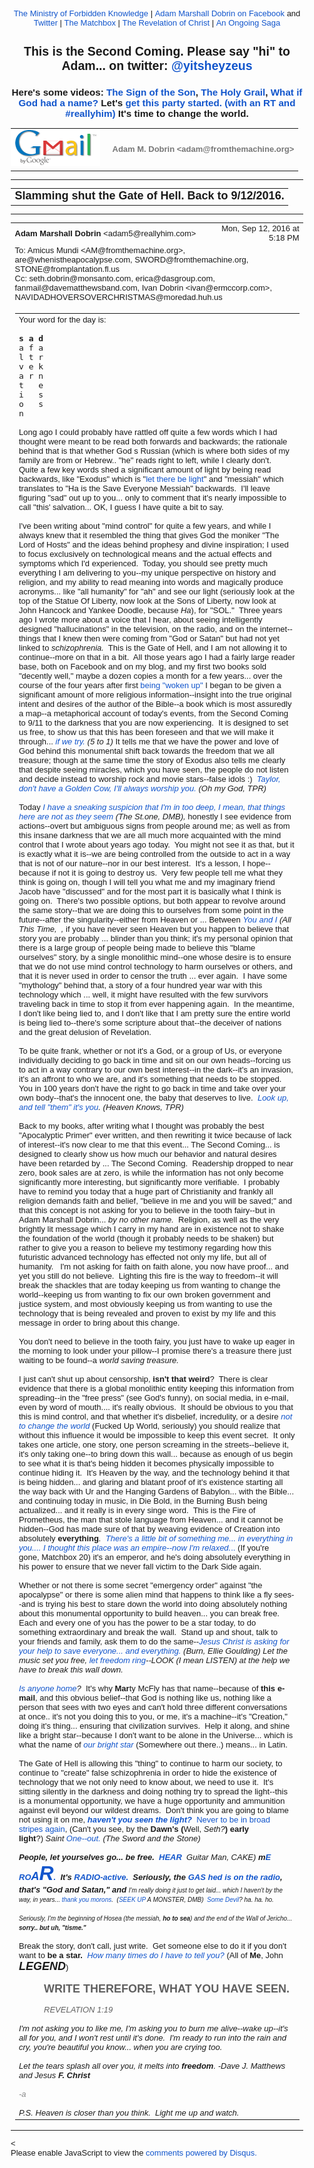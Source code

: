 <!DOCTYPE html PUBLIC "-//W3C//DTD HTML 4.01//EN" "https://www.w3.org/TR/html4/strict.dtd">
<!-- saved from url=(0148)https://mail.google.com/mail/u/1/?ui=2&amp;ik=9767b07e66&amp;view=pt&amp;q=emergency%20broadcast&amp;qs=true&amp;search=query&amp;msg=1572043def28ea7d&amp;siml=1572043def28ea7d -->
<html lang="en" data-inboxsdk-session-id="1482600201005-0.12663803938252127" data-inboxsdk-master-claimed="true" data-inboxsdk-active-app-ids='[{"appId":"sdk_wordzen_7bc143d54d"}]' data-inboxsdk-app-logger-master-chosen="true" data-map-id="56faa42302c7223a" data-inboxsdk-last-event="1482600203430"><head data-inboxsdk-script-injected="true"><meta http-equiv="Content-Type" content="text/html; charset=utf-8" /><style type="text/css">
body,td,div,p,a,input {font-family: arial, sans-serif;}
</style><meta http-equiv="X-UA-Compatible" content="IE=edge" /><title>Ministry of Forbidden Knowledge Mail - Slamming shut the Gate of Hell. Back to 9/12/2016.</title><style type="text/css">
body, td {font-size:13px} a:link, a:active {color:#1155CC; text-decoration:none} a:hover {text-decoration:underline; cursor: pointer} a:visited{color:##6611CC} img{border:0px} pre { white-space: pre; white-space: -moz-pre-wrap; white-space: -o-pre-wrap; white-space: pre-wrap; word-wrap: break-word; max-width: 800px; overflow: auto;} .logo { left: -7px; position: relative; }
</style><style id="inboxsdk__shared_style">.inboxsdk__notransition {
  -webkit-transition: none !important;
  -moz-transition: none !important;
  -o-transition: none !important;
  -ms-transition: none !important;
  transition: none !important;
}

.inboxsdk__close_button {
  height: 24px;
  width: 24px;
  opacity: .7;
  position: relative;
  background: none;
  border: none;
  padding: 0;
  box-sizing: content-box;
  outline: none;
  cursor: pointer;
}
.inboxsdk__close_button:focus, .inboxsdk__close_button:hover {
  opacity: 1;
}
.inboxsdk__close_button:focus::before {
  background-color: rgba(0,0,0,.12);
}
.inboxsdk__close_button::before {
  border-radius: 50%;
  position: absolute;
  top: -4px;
  bottom: -4px;
  left: -4px;
  right: -4px;
  padding: 4px;
  content: ' ';
}
.inboxsdk__close_button::after {
  content: ' ';
  background: url(https://www.gstatic.com/images/icons/material/system/1x/close_black_24dp.png);
  position: absolute;
  height: 24px;
  width: 24px;
  top: 0;
  left: 0;
}

.FDbGfHAFeHabEHJE {
  display: none;
}

/* drawer */

.inboxsdk__drawer_view_container {
  visibility: visible;
  direction: initial;
  position: fixed;
  height: 100vh;
  width: 100vw;
  bottom: 0;
  left: 0;
  z-index: 51;
  pointer-events: none;
}
.inboxsdk__drawer_view {
  position: absolute;
  pointer-events: auto;
  top: 0;
  bottom: 0;
  right: 0;
  width: 452px;
  font: normal normal normal normal 13px / normal "Helvetica Neue", Helvetica, Arial, sans-serif;
  display: -webkit-flex;
  display: flex;
  -webkit-flex-direction: column;
  flex-direction: column;
  background-color: #fff;
  outline: none;
  box-shadow: 0 0 8px rgba(0,0,0,.18), 0 8px 16px rgba(0,0,0,.36);
  -webkit-transform: translateX(100%);
  transform: translateX(100%);
  transition: transform 150ms cubic-bezier(.4,0,.2,1);
}

.inboxsdk__drawer_view.inboxsdk__active {
  -webkit-transform: none;
  transform: none;
}
.inboxsdk__drawer_title_bar {
  background-color: #f5f5f5;
  border-bottom: 1px solid #e0e0e0;
  padding: 16px 20px;
  white-space: nowrap;
  display: -webkit-flex;
  display: flex;
  flex: 0 0 auto;
  -webkit-flex: 0 0 auto;
}
.inboxsdk__drawer_title_bar .inboxsdk__close_button {
  margin-right: 20px;
  -webkit-flex-shrink: 0;
  flex-shrink: 0;
}
.inboxsdk__drawer_title {
  overflow: hidden;
  text-overflow: ellipsis;
  white-space: nowrap;
  font: normal normal normal normal 20px / 24px "Helvetica Neue", Helvetica, Arial, sans-serif;
}

/* backdrop */

.inboxsdk__inbox_backdrop {
  visibility: visible;
  position: fixed;
  height: 100vh;
  width: 100vw;
  bottom: 0;
  left: 0;
  z-index: 50;
  background-color: transparent;
  transition: background-color 150ms cubic-bezier(0.4, 0, 1, 1);
}
.inboxsdk__inbox_backdrop.inboxsdk__active {
  background-color: rgba(10,10,10,.6);
  transition: background-color 70ms cubic-bezier(0,0,.2,1);
}

.inboxsdk__inbox_backdrop ~ .inboxsdk__inbox_backdrop {
  opacity: 0.6;
}

/* hidden */

.cBfabCEFAGfaFDIc {
  display: -webkit-flex;
  display: flex;
  -webkit-flex-direction: column;
  flex-direction: column;
}

.dbBDFJdaaGIFeBEF &gt; .inboxsdk__close_button {
  position: absolute;
  bottom: 10px;
  right: 20px;
}

.aGBCaFFdGddaeJJI {
  width: 216px;
}

.CBDFfGfHeFDaaEJG {
  overflow: hidden;
  font: 12px Arial, sans-serif;
  max-height: 100%;
  box-sizing: border-box;
}

.EdeFaJcbGeGCAAeI {
  white-space: nowrap;
  display: -webkit-flex;
  display: flex;
  -moz-user-select: none;
  -webkit-user-select: none;
  user-select: none;
  cursor: default;
}

.CBDFfGfHeFDaaEJG.bdJHCBbbIcfGJebA .EdeFaJcbGeGCAAeI:hover,
.CBDFfGfHeFDaaEJG.HfbdbGIFeaAfJHAJ .EdeFaJcbGeGCAAeI {
  background: rgba(0,0,0,.03);
}

.CEcGcHaDBbDEJDdJ {
  min-width: 0;
  overflow: hidden;
  text-overflow: ellipsis;
}

.CBDFfGfHeFDaaEJG.bdJHCBbbIcfGJebA .CEcGcHaDBbDEJDdJ {
  cursor: move;
}

.HJFIHJbABFHEBFaG {
  padding-left: 20px;
  vertical-align: middle;
  font: 13px / 40px "Helvetica Neue", Helvetica, Arial, sans-serif;
  color: #303030;
}

.dbBDFJdaaGIFeBEF.GIdGDGFDBIBGFfGF .EdeFaJcbGeGCAAeI {
  display: none;
}

.HDaFbBabdIecccDa {
  display: inline-block;
  vertical-align: middle;
  margin-left: 10px;
  box-sizing: border-box;
  background-size: contain;
}

.HDaFbBabdIecccDa,
.HDaFbBabdIecccDa &gt; img {
  width: 20px;
  height: 20px;
}

.JFCaJdfbcccEeCCG {
  -webkit-flex: 1;
  flex: 1;
  text-align: right;
  visibility: hidden;
}

.CBDFfGfHeFDaaEJG.bdJHCBbbIcfGJebA .JFCaJdfbcccEeCCG {
  visibility: visible;
  cursor: pointer;
}

.dbeFICHICGBBDHCA {
  margin-top: 12px;
  margin-right: 4px;
  background: url(https://www.streak.com/build/images/arrowDown.png) center / 20px no-repeat;
  border: none;
  width: 14px;
  height: 14px;
  -webkit-transform: rotate(-90deg);
  transform: rotate(-90deg);
  transition: -webkit-transform .15s, transform .15s;
  outline: none;
  opacity: .6;
  cursor: pointer;
}

.EdeFaJcbGeGCAAeI:hover .dbeFICHICGBBDHCA,
.CBDFfGfHeFDaaEJG.HfbdbGIFeaAfJHAJ .EdeFaJcbGeGCAAeI .dbeFICHICGBBDHCA {
  opacity: .9;
}

.CBDFfGfHeFDaaEJG.EcbeJCbCdeaCcaJc .dbeFICHICGBBDHCA {
  -webkit-transform: rotate(0);
  transform: rotate(0);
}

.fGfCaBbIbHafaEII {
  border-bottom: 1px solid #ddd;
  margin-bottom: 15px;
}

/* end hidden */
</style><style id="inboxsdk__style">/* suggestions */

.inboxsdk__suggestions_separator_before {
  padding-bottom: 2px !important;
}

.inboxsdk__suggestions_separator_after {
  border-top: 1px solid #e5e5e5;
  padding-top: 2px !important;
}

/* buttons */

div.T-I.inboxsdk__button {
  -webkit-user-select: none;
  min-width: 27px;
}

.inboxsdk__no_bg {
  background: none;
}

.inboxsdk__button.inboxsdk__button_disabled {
  opacity: 0.55;
}

  .inboxsdk__button_icon + .inboxsdk__button_text {
    margin-left: 5px;
  }

.inboxsdk__button_icon {
  display: inline-block;
}

.inboxsdk__button_iconImg {
  height: 16px;
  width: 16px;
  vertical-align: middle;
  margin-top: -2px;
  user-drag: none;
  -moz-user-select: none;
  -webkit-user-drag: none;
}

.inboxsdk__button_green_inactive {
  -webkit-box-shadow: 0 1px 0 rgba(0,0,0,.05);
  box-shadow: 0 1px 0 rgba(0,0,0,.05);
  background-color: #53a93f;
  background-image: -webkit-linear-gradient(top,transparent,transparent);
  background-image: linear-gradient(top,transparent,transparent);
  border: 1px solid transparent;
  color: #fff;
  text-shadow: none;
}

.inboxsdk__button_green_hover {
  -webkit-box-shadow: inset 0 -1px 0 #4c8534;
  box-shadow: inset 0 -1px 0 #4c8534;
  background-color: #65b045;
  background-image: -webkit-linear-gradient(top,transparent,transparent);
  background-image: linear-gradient(top,transparent,transparent);
  border: 1px solid transparent;
  border-bottom: 1px solid #4c8534;
  text-shadow: none;
}

.inboxsdk__button_green_active {
  -webkit-box-shadow: inset 0 1px 0 #2f6124;
  box-shadow: inset 0 1px 0 #2f6124;
  background: #3e802f;
  border: 1px solid transparent;
  border-top: 1px solid #2f6124;
  color: #fff;
  text-shadow: none;
}

.J-M.inboxsdk__menu {
  min-width: 1em;
  min-height: 1em;
  padding: 0px;
  overflow: visible;
  max-height: none;
}

.f4.J-N-JX.inboxsdk__message_more_icon {
  margin-top: -1px;
  width: 16px;
  height: 16px;
}

/* end */

/* compose buttons */

.T-I.inboxsdk__button.inboxsdk__compose_sendButton {
  min-width: 0px;
  margin-right: 0px;
  margin-left: 0px;
  padding:0px;
}

.inboxsdk__compose_actionToolbar {
  padding: 0px 0px 0px 5px;
  white-space: nowrap;
}

.inboxsdk__compose_actionToolbar div.inboxsdk__button {
  min-width: 27px;
  height: 27px;
}

.inboxsdk__compose_actionToolbar .inboxsdk__button_icon {
  height: 17px;
  width: 17px;
  display: inline-block;
  vertical-align: middle;
  position: relative;
  margin-top: 2px;
}

.inboxsdk__compose_actionToolbar .inboxsdk__button_iconImg {
  vertical-align: top;
  height: 17px;
  width: 17px;
  display: inline-block;
  margin-top: -1px;
}

.inboxsdk__compose_actionToolbar .inboxsdk__button &gt; div {
    opacity: 0.55;
}

.inboxsdk__compose_actionToolbar .inboxsdk__button:focus {
  border: 1px solid #4d90fe;
  outline: none;
}


  .inboxsdk__compose_actionToolbar .inboxsdk__button.inboxsdk__button_hover &gt; div, .inboxsdk__compose_actionToolbar .inboxsdk__button:focus &gt; div {
    opacity: 1
  }


.inboxsdk__compose_groupedActionToolbar {
  position: absolute;
  bottom: 44px;
  background: #f5f5f5;
  margin: 3px;
  box-shadow: 0 2px 2px -1px rgba(0,0,0,0.1);
  border: 1px solid #cfcfcf;
  padding: 1px !important;
  z-index: 10;
  left: 0px;
}

.inboxsdk__compose_groupedActionToolbar div.inboxsdk__button {
  z-index: 1;
}

.inboxsdk__compose_groupedActionToolbar_arrow {
  position: absolute;
  background: url('https://ssl.gstatic.com/ui/v1/icons/mail/down_pointer.png') no-repeat;
  width: 17px;
  height: 18px;
  bottom: -16px;
  margin-left: 4px;
}

/* end */

/* appid warning */

.inboxsdk__appid_warning {
  margin: 0;
  padding: 9px;
  color: #4b4b4b;
  height: 32px;
  background: #ff6c6c;
  font-size: 10pt;
}

.inboxsdk__appid_warning_main {
  display: inline-block;
  vertical-align: middle;
}

.inboxsdk__appid_warning .topline {
  font-weight: bold;
  font-size: 11pt;
}

a.inboxsdk__appid_register {
  color: white;
  display: inline-block;
  background: #1989ff;
  border-radius: 3px;
  text-decoration: none;
  box-shadow: 0 0 5px rgba(0,0,0,0.3);
  padding: 7px;
  font-size: 10pt;
  vertical-align: middle;
  margin-left: 1em;
}

input.inboxsdk__x_close_button {
  background-color: transparent;
  background-image: url(https://www.streak.com/build/images/circle_border_x.png);
  background-size: cover;
  background-repeat: no-repeat;
  background-position: center center;
  height: 20px;
  width: 20px;
  border: none;
  display: inline-block;
  vertical-align: middle;
  cursor: pointer;

  float: right;
  margin: 5px;
}

/* thread rows */

.inboxsdk__gmail_label.inboxsdk__label_has_icon .au {
  display: inline-block;
  margin-left: 14px;
}

.inboxsdk__thread_row_label .inboxsdk__button_icon,
.inboxsdk__thread_row_label .inboxsdk__button_iconImg {
  height: 11px;
  width: 11px;
}

.inboxsdk__thread_row_label .inboxsdk__button_icon {
  display: inline-block;
  margin-top: 2px;
  margin-left: 4px;
  position: absolute;
}

.inboxsdk__thread_row_button {
  outline: 0;
  padding: 0 5px;
  position: relative;
  height: 15px;
  width: 15px;
  top: -2px;
}

.inboxsdk__gmail_action {
  float: right;
  position: relative;
  background-color: grey;
  border: 1px solid black;
  margin-left: 1em;
  cursor: default;
  padding: 0 6px;
  background-image: -webkit-linear-gradient(top,#e9e9e9,#e6e6e6);
  background-image: linear-gradient(top,#e9e9e9,#e6e6e6);
  border: 1px solid rgba(0,0,0,0.1);
  border-color: #ccc;
  color: #444;
  height: 17px;
  line-height: 17px;
  min-width: 56px;
  border-radius: 2px;
  font-size: 11px;
  font-weight: bold;
  text-align: center;
  white-space: nowrap;
  padding-right: 18px;
}

.inboxsdk__gmail_action:focus {
  border: 1px solid #4d90fe;
  outline: none;
}

.inboxsdk__gmail_action:active {
  box-shadow: inset 0 1px 2px rgba(0,0,0,.1);
}

.inboxsdk__gmail_action:hover {
  box-shadow: 0 1px 1px rgba(0,0,0,.05);
  background-color: #ededed;
  background-image: -webkit-linear-gradient(top,#ededed,#eaeaea);
  background-image: linear-gradient(top,#ededed,#eaeaea);
  border-color: #b8b8b8;
}

.inboxsdk__gmail_action::after {
  content: '';
  position: absolute;
  right: 5px;
  top: 5px;
  margin-left: 5px;
  background: no-repeat url(https://ssl.gstatic.com/mail/sprites/smartmail-561acb673be75c1d374881a95997fce4.png) -67px -100px;
  width: 7px;
  height: 7px;
  opacity: .55;
}

.inboxsdk__thread_row_custom_date {
  margin-left: 2px;
}

span.inboxsdk__thread_row_custom_date + span:not(.inboxsdk__thread_row_custom_date) {
  display: none;
}

span.inboxsdk__thread_row_custom_draft_label + div.yW {
  display: none;
}

.inboxsdk__thread_row_attachment_icon {
  margin-left: 3px;
  width: 16px;
  height: 16px;
}

.inboxsdk__thread_row_icon_wrapper {
  display: inline-block;
  width: 25px;
  margin-right: 3px;
}

.inboxsdk__thread_row_image_added .y6 .inboxsdk__thread_row_icon_wrapper ~ span[id] {
  margin-left: 3px;
}

  .inboxsdk__thread_row_icon_wrapper .inboxsdk__button_icon {
    position: absolute;
    top: 50%;
    height: 24px;
    overflow: hidden;
    width: 24px;
    margin-top: -12px;
  }

    .inboxsdk__thread_row_icon_wrapper .inboxsdk__button_iconImg {
      height: 24px;
      width: 24px;
      margin-top: 0px;
    }

  .inboxsdk__thread_row_image_added .a4W, .inboxsdk__thread_row_image_added .apA, .inboxsdk__thread_row_image_added .apx {
    position: relative;
  }


/* end thread rows */

td.gH div.gK span:first-child &gt; img {
  margin-right: 3px;
}

td.gH div.gK span:first-child &gt; img:last-child {
  margin-right: 6px;
}

.inboxsdk__message_attachment_icon {
  width: 21px;
  height: 21px;
  margin-top: -3px;
}

/* Work around issue where clicking "Remove formatting" in Compose causes this
 * element to become taller and shift the toolbar down. */
.gU .aWQ {
  max-height: 3px;
}

.aQw .inboxsdk__button_iconImg {
  margin-top: 2px;
}

.aZi .asa .inboxsdk__button_iconImg {
  display: inline-block;
  vertical-align: middle;
  margin-top: -3px;
}

/* Message view attachments toolbar */
.aZi .aZj .asa .inboxsdk__button_iconImg {
  margin: 0;
}

body .dw {
  /* Fixes issue where a tall compose window opened over a custom view could be
   * overlapped by Gmail's top bar. Also fixes issue where mole widgets are
   * only visible while a compose window is open.
   */
  z-index: 6 !important;
}

.inboxsdk__compose_outerSidebar_wrapper {
  position: absolute;
  left: -401px;
  top: 0px;
  background: white;
  width: 400px;
  bottom: 0px;
  border-left: 1px solid silver;
  box-shadow: -2px 0px 1px #E6E6E6;
  display: block;
}

.inboxsdk__outerSidebarActive .aSt .inboxsdk__compose_outerSidebar_wrapper {
  border-left: 0;
  box-shadow: none;
  left: -400px;
}

.inboxsdk__outerSidebarActive .aSs &gt; div { width: 50% !important; margin-left: 30%; }

.inboxsdk__compose_outerSidebar_header {
  background: #404040;
  font-size: 80%;
  padding: 10px 10px 11px 10px;
  color: white;
  border-bottom: 1px solid #C4C4C4;
}

.inboxsdk__compose_outerSidebar_body {
  position: absolute;
  width: 100%;
  bottom: 43px;
  top: 36px;
  left: -1px;
  overflow: auto;
}

.inboxsdk__compose_outerSidebar_footer {
  position: absolute;
  bottom: 0px;
  width: 100%;
  border-top: 1px solid rgb(206, 206, 206);
  display: block;
}

.inboxsdk__compose_innerSidebarActive form, .inboxsdk__compose_innerSidebarActive .GQ {
  padding-right: 200px;
}

div.inboxsdk__compose_statusbar {
  margin: 0;
  border: 0;
  height: 40px;
}

.inboxsdk__compose_statusbarActive .aoI {
  height: auto !important;
}

/* compose size fixing */
.inboxsdk__compose .qz {
  max-height: inherit !important;
}

/* .dw means not fullscreen */
.dw .inboxsdk__compose_statusbarActive .aDj.aDi {
  position: static !important;
}

.inboxsdk__compose_statusbarActive .aDj &gt; .aDh {
  height: auto;
}

.inboxsdk__recipient_row td.ok {
  height: 23px;
}

.inboxsdk__recipient_row td.az3 {
  padding: 0px 3px 3px 3px;
}

/* toolbar visibility */

[data-thread-toolbar=true] [data-rowlist-toolbar=true] {
  display: none;
}

[data-toolbar-expanded=true] [data-toolbar-expanded=false] {
  display: none;
}

[data-toolbar-expanded=false] [data-toolbar-expanded=true] {
  display: none;
}


[data-toolbar-icononly=true] .inboxsdk__button_text {
  display: none;
}

.inboxsdk__menuItem img, .inboxsdk__menuItem .inboxsdk__icon {
  height: 16px;
  width: 16px;
  margin-left: -20px;
  position: absolute;
  margin-top: -1px;
}

/* end */

/* modal */

.inboxsdk__modal_overlay {
  right: 0px;
  bottom: 0px;
}

.inboxsdk__modal_fullscreen {
  position: fixed;
  top: 0px;
  left: 0px;
  bottom: 0px;
  right: 0px;
  z-index: 501;
  display: flex;
  display: -webkit-flex;
  justify-content: center;
  -webkit-justify-content: center;
  align-items: center;
  -webkit-align-items: center;
  padding: 110px 50px 50px 50px;
}

.inboxsdk__modal_content {
    margin-top: 30px; margin-bottom: 30px;
}

.inboxsdk__modal_fullscreen.inboxsdk__modal_content_no_buttons .inboxsdk__modal_content {
  margin-bottom: 0px;
}

.inboxsdk__modal_close {
  outline: none;
  cursor: pointer;
}


.inboxsdk__modal_fullscreen .inboxsdk__modal_container {
  position: relative;
  margin-top: -60px;
  width: auto;
  overflow: hidden;
}

  .inboxsdk__modal_fullscreen.inboxsdk__modal_hideTop .inboxsdk__modal_close {
    display: none;
  }

  .inboxsdk__modal_fullscreen.inboxsdk__modal_hideTop .inboxsdk__modal_container {
    padding-top: 0px;
  }

  .inboxsdk__modal_fullscreen.inboxsdk__modal_hideTop .inboxsdk__modal_content {
    margin-top: 0px;
  }

  .inboxsdk__modal_fullscreen.inboxsdk__modal_hideTop .Kj-JD-K7 {
    margin: 0px;
  }

  .inboxsdk__modal_fullscreen.inboxsdk__modal_hideSides .inboxsdk__modal_container {
    padding-left: 0px;
    padding-right: 0px
  }

  .inboxsdk__modal_fullscreen.inboxsdk__modal_hideBottom .inboxsdk__modal_content {
    margin-bottom: 0px;
  }

  .inboxsdk__modal_fullscreen.inboxsdk__modal_hideBottom .inboxsdk__modal_container {
    padding-bottom: 0px;
  }

/* end modal */

/* mole */

/* Fix issue where Compose toolbar can become disconnected when moles or
 * drawers are in use */
.inboxsdk__drawers_in_use .aDi,
.inboxsdk__moles_in_use .aDi {
  left: auto !important;
}

/* Make it so the compose/mole layer doesn't wrap, so we don't have to do a lot
 * of fancy logic to hide moles ourselves when things get too crowded. */
.inboxsdk__moles_in_use .nH &gt; .nH &gt; .no {
  white-space: nowrap;
}
.inboxsdk__moles_in_use .nH &gt; .nH &gt; .no &gt; * {
  white-space: initial;
}
.inboxsdk__moles_in_use .nH &gt; .nH &gt; .no &gt; .nn {
  display: inline-block;
  float: none;
}

.inboxsdk__mole_view {
  position: relative;
  max-width: 564px;
  height: 100vh;
  vertical-align: top;
  display: inline-flex;
  display: -webkit-inline-flex;
  align-items: flex-end;
  -webkit-align-items: flex-end;
}

.inboxsdk__mole_view_inner {
  visibility: visible;
  box-sizing: border-box;
  margin-right: 5px;
  box-shadow: rgba(0,0,0,0.2) 0 2px 6px;
  min-width: 260px;
  min-height: 36px;
}

.inboxsdk__mole_view_titlebar {
  position: absolute;
  left: 0;
  right: 5px;
  color: white;
  font-size: 12.8px;
  background: #404040;
  box-sizing: border-box;
  height: 36px;
  padding-top: 7px;
  padding-left: 11px;
  cursor: pointer;
}

.inboxsdk__mole_view_titlebar h2 {
  font-size: inherit;
  font-weight: inherit;
  margin: 4px 0 0 0;
  white-space: nowrap;
  overflow: hidden;
  text-overflow: ellipsis;
}

.inboxsdk__mole_title_buttons {
  white-space: nowrap;
  float: right;
  padding-right: 5px;
  margin-top: -3px;
}

.inboxsdk__mole_title_buttons &gt; img {
  height: 24px;
  width: 24px;
  position: relative;
  top: 2px;
  opacity: 0.6;
}

.inboxsdk__mole_title_buttons &gt; img:hover {
  opacity: 1;
  background-color: #737373;
}

.inboxsdk__mole_view.inboxsdk__minimized .inboxsdk__mole_view_content,
.inboxsdk__mole_view.inboxsdk__minimized.inboxsdk__mole_use_minimize_title h2.inboxsdk__mole_default,
.inboxsdk__mole_view:not(.inboxsdk__minimized) h2.inboxsdk__mole_minimized,
.inboxsdk__mole_view:not(.inboxsdk__mole_use_minimize_title) h2.inboxsdk__mole_minimized,
.inboxsdk__mole_view.inboxsdk__minimized .Hl,
.inboxsdk__mole_view:not(.inboxsdk__minimized) .Hk {
  display: none;
}

.inboxsdk__mole_view_content {
  margin-top: 36px;
  border: 1px solid #cfcfcf;
  background: white;
  min-width: 260px;
  min-height: 20px;
  max-height: 80vh;
}

.inboxsdk__mole_view_chromeless .inboxsdk__mole_view_inner {
  min-width: 0px;
}

.inboxsdk__mole_view_chromeless .inboxsdk__mole_view_content {
  margin-top: 0px;
  min-width: 0px;
}

/* end mole */


/* tabs */

.inboxsdk__tab {
  width: 30px;
}

.inboxsdk__tab.GIdGDGFDBIBGFfGF:first-child:last-child {
  display: none;
}

.inboxsdk__tab.inboxsdk__tab_selected {
  width: auto;
}

table.aKk .inboxsdk__contentTabContainer .inboxsdk__tab .aAy[role=tab] {
  height: 28px;
}

.inboxsdk__tab_icon {
  width: 30px;
  height: 25px;
  background-position-x: 5px;
  background-position-y: 3px;
  background-size: 16px;
  bacgkround-repeat: no-repeat;
}

.inboxsdk__tab_icon img {
  height: 16px;
  width: 16px;
  margin-left: 5px;
  margin-top: 3px;
}

.inboxsdk__tab .aKx {
  top: 4px;
}

.inboxsdk__hidden div[role=complementary] {
  position: static !important;
}

/* Fix issue where hidden causes threadview to be taller than it should */
.inboxsdk__hidden &gt; div.y4,
.aAFBCecGBDaEADBD &gt; div.y4 {
  display: none;
}

table.aKk .inboxsdk__contentTabContainer .inboxsdk__tab:first-child .aAy[role=tab] {
  border-left-width: 1px;
}

/* end tabs */

/* old hidden */

.inboxsdk__hidden .inboxsdk__contentPanelContainer {
  font: 12px Arial, sans-serif;
  max-width: 220px;
}

.inboxsdk__contentPanelContainer_contentContainer {
  overflow: hidden;
  margin-bottom: 10px;
  border-bottom: 1px solid #D8D8D8;
}


/* end old hidden */


/* hidden */

.aAFBCecGBDaEADBD div[role=complementary] {
  position: static !important;
  width: 216px !important;
}

.aAFBCecGBDaEADBD {
  /* Necessary to prevent z-indexes on hidden items from causing them to show
  above stuff outside of the hidden. */
  will-change: position;
}

.dbBDFJdaaGIFeBEF {
  position: relative;
}

.CBDFfGfHeFDaaEJG {
  background: #ffffff;
}

.aGBCaFFdGddaeJJI {
  padding: 4px 0 12px;
}

.dbBDFJdaaGIFeBEF.GIdGDGFDBIBGFfGF .aGBCaFFdGddaeJJI {
  padding-top: 0;
}

/* end hidden */

/* custom content */

.inboxsdk__custom_view_element {
  overflow: auto;
}

/* end custom content */


/* nav menu */


.inboxsdk__hide_native_marker .ain:not(.inboxsdk__navItem) {
  border-left-color: transparent;
}
.inboxsdk__hide_native_marker .ain:not(.inboxsdk__navItem) .nZ .aio * {
  color: inherit !important;
}
.inboxsdk__hide_native_marker .ain:not(.inboxsdk__navItem) .nU:not(.n1) .n0 {
  font-weight: normal;
}

.inboxsdk__navItem_hover .aj0, .inboxsdk__navItem_hover .p8 {
  visibility: visible;
}

.inboxsdk__navItem_link {
  position: absolute;
  top: 0px;
  right: -4px;
}

[dir=rtl] .inboxsdk__navItem_link {
  left: -4px;
  right: initial;
}

.inboxsdk__navItem_container .aio .inboxsdk__button {
  position: absolute;
  top: 0px;
  right: -30px;
}

.inboxsdk__navItem_marker {
  position: absolute;
  left: 0px;
  padding-bottom: 2px;
}

.ain .inboxsdk__navItem_container {
  margin-left: -18px;
}

.inboxsdk__navItem_container {
  margin-left: -14px;
}

.inboxsdk__expando {
  z-index: 1;
}

.aip .CK {
  color: #15c;
}

.aip .CK:hover {
  text-decoration: underline;
}

.inboxsdk__navItem_container .aio.aip {
  white-space: nowrap;
}

/* end nav menu */



/* search results section */

.inboxsdk__custom_sections {
  margin-bottom: 15px;
}

.inboxsdk__custom_sections.Wc {
  padding: 0px;
  margin-bottom: 0px;
}

.inboxsdk__resultsSection {
  padding-top: 20px;
}

  .inboxsdk__custom_sections.Wc .inboxsdk__resultsSection {
    padding-top: 0px;
  }

.inboxsdk__custom_sections .Wg {
  padding-top: 0px;
}

  .inboxsdk__custom_sections.Wc .Wg {
    border-bottom: 0;
    padding: 0px;
  }

.inboxsdk__results_collapsedContainer &gt; div {
  display: inline;
}

.inboxsdk__resultsSection.inboxsdk__resultsSection_collapsed {
  display: inline-block;
  margin-right: 20px;
}

  .Wc .inboxsdk__resultsSection.inboxsdk__resultsSection_collapsed {
    margin-right: 0px;
  }

.inboxsdk__resultsSection_collapsed .Cr {
  display: none;
}

.inboxsdk__resultsSection_title {
  white-space: nowrap;
  cursor: pointer;
  display: inline-block;
}

  .Wc .inboxsdk__resultsSection_title {
    padding: 3px 0 3px 8px;
  }

.inboxsdk__resultsSection_title_subtitle {
  opacity: 0.5;
  margin-left: 5px;
}

  .Wc .inboxsdk__resultsSection_title_subtitle {
    font-size: 80%;
  }

.inboxsdk__resultsSection_title .Wp {
  float: left;
  height: 10px;
  width: 20px;
  margin-top: 3px;
}

.inboxsdk__resultsSection_title h3 {
  margin-bottom: 10px;
  margin-top: 20px;
  display: inline;
  float: none;
}

.inboxsdk__resultsSection_header_summaryText.Wm:last-child .amH {
  padding-right: 0px;
  margin-right: 0px;
}

  .inboxsdk__custom_sections.Wc .inboxsdk__resultsSection_header_summaryText:last-child {
    margin-right: 11px;
  }

.inboxsdk__custom_sections.Wc .J-JN-M-I {
  margin-right: 13px;
}

.inboxsdk__resultsSection_header_summaryText.Wm + .aAE {
  margin-left: 3px;
}

.inboxsdk__resultsSection .TB.TC {
  text-align: center;
}

.inboxsdk__resultsSection .inboxsdk__resultsSection_loading {
  font-style: italic;
}

.inboxsdk__resultsSection .inboxsdk__resultsSection_result_icon {
  height: 15px;
  width: 15px;
  margin-left: 9px;
}

.inboxsdk__resultsSection .xX {
  width: 20ex;
}

.inboxsdk__resultsSection_result_title span {
  text-overflow: ellipsis;
  display: block;
  overflow: hidden;
}

.inboxsdk__resultsSection tr .xW &gt; span {
  overflow: hidden;
  display: block;
  text-overflow: ellipsis;
}

.inboxsdk__resultsSection .V3 {
  overflow: hidden;
  white-space: nowrap;
}

.inboxsdk__resultsSection .at {
  position: relative;
}

.inboxsdk__resultsSection .at &gt; * {
  display: inline-block;
}

.inboxsdk__resultsSection_label_icon {
  height: 11px;
  width: 11px;
  position: absolute;
  margin-left: 4px;
  margin-top: 1px;
}

.inboxsdk__resultsSection .av, .inboxsdk__thread_row_label .av {
  max-width: 90px;
  overflow: hidden;
  text-overflow: ellipsis;
}

.inboxsdk__resultsSection_label_icon + .av, .inboxsdk__thread_row_label .inboxsdk__button_icon + .av {
  margin-left: 16px;
}

.Wc .inboxsdk__resultsSection_footer {
  padding: 3px 3px 3px 8px;
}

/* end search results section */


/* tooltip */

/* gmail styles */

.inboxsdk__tooltip .T-P {
  -webkit-box-shadow: 0 1px 3px rgba(0,0,0,.2);
  box-shadow: 0 1px 3px rgba(0,0,0,.2);
  background-color: #fff;
  border: 1px solid;
  border-color: #bbb #bbb #a8a8a8;
  padding: 16px;
  position: absolute;
  z-index: 1201!important;
}

  .inboxsdk__tooltip.inboxdk__tooltip_content .T-P {
    padding: 0px;
  }

.inboxsdk__tooltip .aRM {
  outline: none;
  padding: 13px 10px 16px;
  text-align: center;
}

  .inboxdk__tooltip_content.inboxsdk__tooltip .aRM {
    padding: 0px;
  }

.inboxsdk__tooltip .aRR {
  color: #333;
  font-size: 18px;
  margin-top: 13px;
}

.inboxsdk__tooltip .aRQ {
  color: #777;
  font-size: 13px;
  margin: 3px 0 14px 0;
}




/* end gmail styles */

.inboxsdk__tooltip {
  position: fixed;
  z-index: 1300;
  transition: left 200ms ease, top 200ms ease;
}

.inboxsdk__tooltip .T-P {
  position: relative;
  width: auto;
  max-width: 500px;
}

.inboxsdk__tooltip .inboxsdk__tooltip_arrow {
  position: fixed;
  z-index: 1400;
  margin-top: -1px;
  transition: left 200ms ease, top 200ms ease;
}

.inboxsdk__tooltip .inboxsdk__tooltip_close {
  -webkit-user-select: none;
}

.inboxsdk__tooltip .inboxsdk__button {
  margin-right: 0px;
}

.inboxsdk__tooltip .inboxsdk__tooltip_image {
  max-height: 300px;
  max-width: 500px;
  overflow: hidden;
  height: auto;
}

.inboxsdk__tooltip .inboxsdk__tooltip_image &gt; img {
  max-height: 300px;
  max-width: 500px;
}

/* end tooltip */


/* attachment card */

.inboxsdk__attachmentCard img.aQG.aYB {
  max-width: 178px;
  min-width: 178px;
  min-height: 118px;
}

.inboxsdk__attachmentCard img.aZG.aYw {
  background: none;
}

/* add some margins between cards so 4+ cards don't hit each other */

.aQw &gt; .T-I.J-J5-Ji.L3 {
  margin-top: 5px;
}

/* end attachment card */


/* keyboard shortcut help */

table.cf.wd.inboxsdk__shortcutHelp_table {
  margin-bottom: 15px;
}

.inboxsdk__shortcutHelp_table td.Dn {
  display: inline-block;
  width: 50%;
}

.inboxsdk__shortcutHelp_table table.cf {
  display: block;
}

.inboxsdk__shortcutHelp_table tbody tbody {
  display: block;
}

.inboxsdk__shortcutHelp_table tbody tbody tr {
  display: block;
  white-space: nowrap;
}

.inboxsdk__shortcutHelp_table td.wg.Dn {
  display: inline-block;
  width: 45%;
}

.inboxsdk__shortcutHelp_table span.wb {
  margin-left: 3px;
}

.inboxsdk__shortcutHelp_table td.we.Dn {
  width: 60%;
  white-space: normal;
}

.inboxsdk__shortcutHelp_title img.inboxsdk__icon {
  height: 21px;
  width: 21px;
  vertical-align: middle;
  margin-right: 10px;
  border-radius: 4px;
}

/* end keyboard shortcut help */


/* search suggestions */

.asor.inboxsdk__custom_suggestion {
  display: flex;
  display: -webkit-flex;
  justify-content: center;
  -webkit-justify-content: center;
  align-items: center;
  -webkit-align-items: center;
}

.inboxsdk__custom_suggestion img {
  max-width: 32px;
  max-height: 32px;
  margin-left: -11px;
}

/* end send suggestions */


/* app toolbar */

.inboxsdk__appButton {
  margin-right: -15px;
}

  .inboxsdk__appButton:first-child {
    margin-left: -45px;
  }

  .inboxsdk__appButton + .inboxsdk__appButton {
    margin-left: 35px;
  }

  .inboxsdk__appButton.inboxsdk__appButton_noGPlus {
    margin-right: 0px;
  }

.inboxsdk__appButton .inboxsdk__button_icon {
  margin-right: 5px;
  position: relative;
}

.inboxsdk__appButton a {
  color: #404040;
  text-decoration: none;
  line-height: 24px;
}

.inboxsdk__appButton.inboxsdk__appButton_noGPlus a {
  line-height: 30px;
}

.inboxsdk__appButton a:hover {
  text-decoration: underline;
  color: #000;
}

.inboxsdk__gmail_dark_theme .inboxsdk__appButton a {
  color: #eee;
}
.inboxsdk__gmail_dark_theme .inboxsdk__appButton a:hover {
  color: #fff;
}

.inboxsdk__appButton_tooltip {
  outline: none;
  transition: none;
  -webkit-animation: gb__a .2s;
}

.inboxsdk__appButton_tooltip .inboxsdk__tooltip_close {
  display: none;
}

.inboxsdk__tooltip.inboxsdk__appButton_tooltip .T-P {
  padding: 0px;
}

.inboxsdk__tooltip.inboxsdk__appButton_tooltip .aRM {
  padding: 0px;
  white-space: initial;
  text-align: center;
  font: normal normal normal normal 16px / normal arial, sans-serif;
}

.inboxsdk__tooltip.inboxsdk__appButton_tooltip .inboxsdk__tooltip_arrow {
  transform-origin: top;
  transform: rotateZ(180deg);
  margin-top: 9px;
}

/* end app toolbar */
</style> <script>
  (function(i,s,o,g,r,a,m){i['GoogleAnalyticsObject']=r;i[r]=i[r]||function(){
  (i[r].q=i[r].q||[]).push(arguments)},i[r].l=1*new Date();a=s.createElement(o),
  m=s.getElementsByTagName(o)[0];a.async=1;a.src=g;m.parentNode.insertBefore(a,m)
  })(window,document,'script','https://www.google-analytics.com/analytics.js','ga');

  ga('create', 'UA-74743044-2', 'auto');
  ga('send', 'pageview');

</script></head>
<body style="width: 100%; margin: 0 auto; text-align: left; font-family: Arial;">
<center>
<script type="text/javascript">
    google_ad_client = "ca-pub-9608809622006883";
    google_ad_slot = "4355365452";
    google_ad_width = 728;
    google_ad_height = 90;
</script>
<!-- leaderboard -->
<script type="text/javascript" src="//pagead2.googlesyndication.com/pagead/show_ads.js">
</script>
<br />
<a href="https://www.facebook.com/MinistryOfForbiddenKnowledge">The Ministry of Forbidden Knowledge</a> | 
<a href="https://www.facebook.com/admdbrn">Adam Marshall Dobrin on Facebook</a> and <a href="https://twitter.com/intent/user?screen_name=yitsheyzeus">Twitter</a> |
<a href=".">The Matchbox</a> | 
<a href=".">The Revelation of Christ</a> | 
<a href="http://medium.com/@adam5/publications">An Ongoing Saga</a>
<br />
</center>
<center><h2>
This is the Second Coming.  Please say "<b>hi</b>" to Adam... on twitter: <a href="https://twitter.com/yitsheyzeus" target="_new">@yitsheyzeus</a>
</h2><h3>
Here's some videos: <a href="https://www.youtube.com/watch?v=AevgjKPDgfM&amp;feature=youtu.be" target="_new">The Sign of the Son</a>, <a href="https://vimeo.com/156698154" target="_new">The Holy Grail</a>, <a href="https://www.youtube.com/watch?v=Fr_CHOxSyc8" target="_new">What if God had a name?</a>
Let's <a href="https://twitter.com/intent/retweet?related=yitsheyzeus&amp;tweet_id=804005770937462784">get this party started. (with an RT and #reallyhim)</a>  It's time to change the world.</h3>
</center>
<div class="bodycontainer"><table width="100%" cellpadding="0" cellspacing="0" border="0"><tbody><tr height="14px"><td width="143"><img src="./HELLSETAG_files/logo.gif" width="143" height="59" alt="Ministry of Forbidden Knowledge Mail" class="logo" /></td><td align="right"><font size="-1" color="#777"><b>Adam M. Dobrin &lt;adam@fromthemachine.org&gt;</b></font></td></tr></tbody></table><hr /><div class="maincontent"><table width="100%" cellpadding="0" cellspacing="0" border="0"><tbody><tr><td><font size="+1"><b>Slamming shut the Gate of Hell. Back to 9/12/2016.</b></font><br /></td></tr></tbody></table><hr /><table width="100%" cellpadding="0" cellspacing="0" border="0" class="message"><tbody><tr><td><font size="-1"><b>Adam Marshall Dobrin </b>&lt;adam5@reallyhim.com&gt;</font></td><td align="right"><font size="-1">Mon, Sep 12, 2016 at 5:18 PM</font></td></tr><tr><td colspan="2"><font size="-1" class="recipient"><div>To: Amicus Mundi &lt;AM@fromthemachine.org&gt;, are@whenistheapocalypse.com, SWORD@fromthemachine.org, STONE@fromplantation.fl.us</div><div>Cc: seth.dobrin@monsanto.com, erica@dasgroup.com, fanmail@davematthewsband.com, Ivan Dobrin &lt;ivan@ermccorp.com&gt;, NAVIDADHOVERSOVERCHRISTMAS@moredad.huh.us</div></font></td></tr><tr><td colspan="2"><table width="100%" cellpadding="12" cellspacing="0" border="0"><tbody><tr><td><div style="overflow: hidden;"><font size="-1"><div dir="ltr">Your word for the day is:<div><font face="monospace, monospace"><br /></font></div><div><font face="monospace, monospace"><b>s a d</b></font></div><div><font face="monospace, monospace">a f a</font></div><div><font face="monospace, monospace">l t r</font></div><div><font face="monospace, monospace">v e k</font></div><div><font face="monospace, monospace">a r n</font></div><div><font face="monospace, monospace">t &nbsp; e</font></div><div><font face="monospace, monospace">i &nbsp; s</font></div><div><font face="monospace, monospace">o &nbsp; s</font></div><div><font face="monospace, monospace">n</font></div><div><br /></div><div>Long ago I could probably have rattled off quite a few words which I had thought were meant to be read both forwards and backwards; the rationale behind that is that whether God s Russian (which is where both sides of my family are from or Hebrew.. "he" reads right to left, while I clearly don't.&nbsp; Quite a few key words shed a significant amount of light by being read backwards, like "Exodus" which is "<a href="https://vimeo.com/156698154" target="_blank" data-saferedirecturl="https://www.google.com/url?hl=en&amp;q=http://vimeo.com/yitsheyzeus/genesis&amp;source=gmail&amp;ust=1482686600766000&amp;usg=AFQjCNGQbv0N9PCh4vv54131x0BerNvozg"><font face="arial black, sans-serif">let there be light</font></a>" and "messiah" which translates to "Ha is the Save Everyone Messiah" backwards.&nbsp; I'll leave figuring "sad" out up to you... only to comment that it's nearly impossible to call "this' salvation... OK, I guess I have quite a bit to say.</div><div><br /></div><div>I've been writing about "mind control" for quite a few years, and while I always knew that it resembled the thing that gives God the moniker "The Lord of Hosts" and the ideas behind prophesy and divine inspiration; I used to focus exclusively on technological means and the actual effects and symptoms which I'd experienced.&nbsp; Today, you should see pretty much everything I am delivering to you--my unique perspective on history and religion, and my ability to read meaning into words and magically produce acronyms... like "all humanity" for "ah" and see our light (seriously look at the top of the Statue Of Liberty, now look at the Sons of Liberty, now look at John Hancock and Yankee Doodle, because <i>Ha</i>), for "SOL." &nbsp;Three years ago I wrote more about a voice that I hear, about seeing intelligently designed "hallucinations" in the television, on the radio, and on the internet--things that I knew then were coming from "God or Satan" but had not yet linked to <i>schizophrenia.</i>&nbsp; This is the Gate of Hell, and I am not allowing it to continue--more on that in a bit.&nbsp; All those years ago I had a fairly large reader base, both on Facebook and on my blog, and my first two books sold "decently well," maybe a dozen copies a month for a few years... over the course of the four years after first <a href="./god_and_the_big_bang.html" target="_blank" data-saferedirecturl="https://www.google.com/url?hl=en&amp;q=http://eden.lamc.la&amp;source=gmail&amp;ust=1482686600766000&amp;usg=AFQjCNEwNnO8KYtTNwuAYRdbZqkCLF_R0w">being "woken up"</a>&nbsp;I began to be given a significant amount of more religious information--insight into the true original intent and desires of the author of the Bible--a book which is most assuredly a map--a metaphorical account of today's events, from the Second Coming to 9/11 to the darkness that you are now experiencing.&nbsp; It is designed to set us free, to show us that this has been foreseen and that we will make it through... <i><a href="https://www.youtube.com/watch?v=nGHhqV_QhzE" target="_blank" data-saferedirecturl="https://www.google.com/url?hl=en&amp;q=https://www.youtube.com/watch?v%3DnGHhqV_QhzE&amp;source=gmail&amp;ust=1482686600766000&amp;usg=AFQjCNFVRfs1etERZHtCrv5RfT3Pcflv2g">if we try.</a>&nbsp;(5 to 1)&nbsp;</i>It tells me that we have the power and love of God behind this monumental shift back towards the freedom that we all treasure; though at the same time the story of Exodus also tells me clearly that despite seeing miracles, which you have seen, the people do not listen and decide instead to worship rock and movie stars--false idols :) &nbsp;<i><a href="https://www.youtube.com/watch?v=-Z8QAJMXrt4" target="_blank" data-saferedirecturl="https://www.google.com/url?hl=en&amp;q=https://www.youtube.com/watch?v%3D-Z8QAJMXrt4&amp;source=gmail&amp;ust=1482686600766000&amp;usg=AFQjCNF8CKwr7LuSndX1U4a5l1V6H1EPjQ">Taylor, don't have a Golden Cow, I'll always worship you.</a>&nbsp;(Oh my God, TPR)</i></div><div><br /></div><div>Today <i><a href="https://www.youtube.com/watch?v=9F3-VdZJb3U" target="_blank" data-saferedirecturl="https://www.google.com/url?hl=en&amp;q=https://www.youtube.com/watch?v%3D9F3-VdZJb3U&amp;source=gmail&amp;ust=1482686600766000&amp;usg=AFQjCNERyQKTJv4z8TOgCgN1doMAjX-erg">I have a sneaking suspicion that I'm in too deep, I mean, that things here are not as they seem</a>&nbsp;(The St.one, DMB), </i>honestly I see evidence from actions--overt but ambiguous signs from people around me; as well as from this insane darkness that we are all much more acquainted with the mind control that I wrote about years ago today.&nbsp; You might not see it as that, but it is exactly what it is--we are being controlled from the outside to act in a way that is not of our nature--nor in our best interest.&nbsp; It's a lesson, I hope--because if not it is going to destroy us.&nbsp; Very few people tell me what they think is going on, though I will tell you what me and my imaginary friend Jacob have "discussed" and for the most part it is basically what I think is going on.&nbsp; There's two possible options, but both appear to revolve around the same story--that we are doing this to ourselves from some point in the future--after the singularity--either from Heaven or ... Between <i><a href="https://www.youtube.com/watch?v=HmTGLdSW5Sw" target="_blank" data-saferedirecturl="https://www.google.com/url?hl=en&amp;q=https://www.youtube.com/watch?v%3DHmTGLdSW5Sw&amp;source=gmail&amp;ust=1482686600766000&amp;usg=AFQjCNHWjS3tPxsK-uU3BSqCdH9W71vkGg">You and I</a>&nbsp;(All This Time, &nbsp;, </i>if you have never seen Heaven but you happen to believe that story you are probably ... blinder than you think; it's my personal opinion that there is a large group of people being made to believe this "blame ourselves" story, by a single monolithic mind--one whose desire is to ensure that we do not use mind control technology to harm ourselves or others, and that it is never used in order to censor the truth ... ever again.&nbsp; I have some "mythology" behind that, a story of a four hundred year war with this technology which ... well, it might have resulted with the few survivors traveling back in time to stop it from ever happening again.&nbsp; In the meantime, I don't like being lied to, and I don't like that I am pretty sure the entire world is being lied to--there's some scripture about that--the deceiver of nations and the great delusion of Revelation. &nbsp;</div><div><br /></div><div>To be quite frank, whether or not it's a God, or a group of Us, or everyone individually deciding to go back in time and sit on our own heads--forcing us to act in a way contrary to our own best interest--in the dark--it's an invasion, it's an affront to who we are, and it's something that needs to be stopped.&nbsp; You in 100 years don't have the right to go back in time and take over your own body--that's the innocent one, the baby that deserves to live. <i>&nbsp;<a href="https://www.youtube.com/watch?v=rHBxJCq99jA" target="_blank" data-saferedirecturl="https://www.google.com/url?hl=en&amp;q=https://www.youtube.com/watch?v%3DrHBxJCq99jA&amp;source=gmail&amp;ust=1482686600766000&amp;usg=AFQjCNF4Vs2KTbUr17UoTkbiBgOV4vnABQ">Look up, and tell "them" it's you</a>. (Heaven Knows, TPR)</i></div><div><br /></div><div>Back to my books, after writing what I thought was probably the best "Apocalyptic Primer" ever written, and then rewriting it twice because of lack of interest--it's now clear to me that this event... The Second Coming... is designed to clearly show us how much our behavior and natural desires have been retarded by ... The Second Coming.&nbsp; Readership dropped to near zero, book sales are at zero, is while the information has not only become significantly more interesting, but significantly more verifiable.&nbsp; I probably have to remind you today that a huge part of Christianity and frankly all religion demands faith and belief, "believe in me and you will be saved;" and that this concept is not asking for you to believe in the tooth fairy--but in Adam Marshall Dobrin... <i>by no other name.</i>&nbsp; Religion, as well as the very brightly lit message which I carry in my hand are in existence not to shake the foundation of the world (though it probably needs to be shaken) but rather to give you a reason to believe my testimony regarding how this futuristic advanced technology has effected not only my life, but all of humanity. &nbsp; I'm not asking for faith on faith alone, you now have proof... and yet you still do not believe.&nbsp; Lighting this fire is the way to freedom--it will break the shackles that are today keeping us from wanting to change the world--keeping us from wanting to fix our own broken government and justice system, and most obviously keeping us from wanting to use the technology that is being revealed and proven to exist by my life and this message in order to bring about this change. &nbsp;</div><div><br /></div><div>You don't need to believe in the tooth fairy, you just have to wake up eager in the morning to look under your pillow--I promise there's a treasure there just waiting to be found--a <i>world saving treasure.</i></div><div><br /></div><div>I just can't shut up about censorship,<b> isn't that weird</b>?&nbsp; There is clear evidence that there is a global monolithic entity keeping this information from spreading--in the "free press" (see God's funny), on social media, in e-mail, even by word of mouth.... it's really obvious.&nbsp; It should be obvious to you that this is mind control, and that whether it's disbelief, incredulity, or a desire <i><a href="https://www.youtube.com/watch?v=AevgjKPDgfM" target="_blank" data-saferedirecturl="https://www.google.com/url?hl=en&amp;q=https://www.youtube.com/watch?v%3DAevgjKPDgfM&amp;source=gmail&amp;ust=1482686600766000&amp;usg=AFQjCNGX8IJheZaLgUnMv2dUcqgYzM_G4Q">not to change the world</a> </i>(Fucked Up World, seriously) you should realize that without this influence it would be impossible to keep this event secret.&nbsp; It only takes one article, one story, one person screaming in the streets--believe it, it's only taking one--to bring down this wall... because as enough of us begin to see what it is that's being hidden it becomes physically impossible to continue hiding it.&nbsp; It's Heaven by the way, and the technology behind it that is being hidden... and glaring and blatant proof of it's existence starting all the way back with Ur and the Hanging Gardens of Babylon... with the Bible... and continuing today in music, in Die Bold, in the Burning Bush being actualized... and it really is in every singe word.&nbsp; This is the Fire of Prometheus, the man that stole language from Heaven... and it cannot be hidden--God has made sure of that by weaving evidence of Creation into absolutely <b>everything</b><i>. &nbsp;<a href="http://goog_1419887751/
" target="_blank" data-saferedirecturl="https://www.google.com/url?hl=en&amp;q=http://goog_1419887751&amp;source=gmail&amp;ust=1482686600766000&amp;usg=AFQjCNHWj8WeGhXvXjgWheMpr-duRRqyyA">There's a little bit of something me... in everything in you.... I thought this place was an empire--now I'm relaxed.</a></i><a href="https://www.youtube.com/watch?v=kkcV9gyQgBs" target="_blank" data-saferedirecturl="https://www.google.com/url?hl=en&amp;q=https://www.youtube.com/watch?v%3DkkcV9gyQgBs&amp;source=gmail&amp;ust=1482686600766000&amp;usg=AFQjCNE0tZKf5QD0llXwwqhSFe1aQHMqFQ">..</a>&nbsp;(If you're gone,&nbsp;Matchbox 20)&nbsp;it's an emperor, and he's doing absolutely everything in his power to ensure that we never fall victim to the Dark Side again.</div><div><br /></div><div>Whether or not there is some secret "emergency order" against "the apocalypse" or there is some alien mind that happens to think like a fly sees--and is trying his best to stare down the world into doing absolutely nothing about this monumental opportunity to build heaven... you can break free.&nbsp; Each and every one of you has the power to be a star today, to do something extraordinary and break the wall.&nbsp; Stand up and shout, talk to your friends and family, ask them to do the same--<i><a href="https://www.youtube.com/watch?v=CGyEd0aKWZE" target="_blank" data-saferedirecturl="https://www.google.com/url?hl=en&amp;q=https://www.youtube.com/watch?v%3DCGyEd0aKWZE&amp;source=gmail&amp;ust=1482686600767000&amp;usg=AFQjCNGMqRTGgdlr5X7XALQl_raB46aM9Q">Jesus Christ is asking for your help to save everyone... and everything.</a>&nbsp;(Burn, Ellie Goulding)&nbsp;<font face="arial black, sans-serif">Let the music set you free, <a href="https://www.youtube.com/watch?v=P6ZzSHxFA1Y" target="_blank" data-saferedirecturl="https://www.google.com/url?hl=en&amp;q=https://www.youtube.com/watch?v%3DP6ZzSHxFA1Y&amp;source=gmail&amp;ust=1482686600767000&amp;usg=AFQjCNEAyjIF1Or5zIA5q6trNw0kVOm6SQ">let freedom ring</a>--LOOK (I mean LISTEN) at the help we have to break this wall down.</font></i></div><div><i><br /></i></div><div><i><a href="https://www.youtube.com/watch?v=Uz7238BM5UQ" target="_blank" data-saferedirecturl="https://www.google.com/url?hl=en&amp;q=https://www.youtube.com/watch?v%3DUz7238BM5UQ&amp;source=gmail&amp;ust=1482686600767000&amp;usg=AFQjCNEpjhBCEmyOQk7LywWNKXse9RbwXw">Is anyone home</a>?</i> &nbsp;It's why <b>Mar</b>ty McFly has that name--because of <b>this e-mail</b>, and this obvious belief--that God is nothing like us, nothing like a person that sees with two eyes and can't hold three different conversations at once.. it's not you doing this to you, or me, it's a machine--it's "Creation," doing it's thing... ensuring that civilization survives.&nbsp; Help it along, and shine like a bright star--because I don't want to be alone in the Universe... which is what the name of <i><a href="https://www.youtube.com/watch?v=an0j7_zu9vI" target="_blank" data-saferedirecturl="https://www.google.com/url?hl=en&amp;q=https://www.youtube.com/watch?v%3Dan0j7_zu9vI&amp;source=gmail&amp;ust=1482686600767000&amp;usg=AFQjCNEmSH4hD6ZNKIHa1cUajMDrgdKjHQ">our bright star</a></i>&nbsp;(Somewhere out there..) means... in Latin.&nbsp;</div><div><br /></div><div>The Gate of Hell is allowing this "thing" to continue to harm our society, to continue to "create" false schizophrenia in order to hide the existence of technology that we not only need to know about, we need to use it.&nbsp; It's sitting silently in the darkness and doing nothing try to spread the light--this is a monumental opportunity, we have a huge opportunity and ammunition against evil beyond our wildest dreams.&nbsp; Don't think you are going to blame not using it on me, <a href="https://www.youtube.com/watch?v=tyqkN3zezso" target="_blank" data-saferedirecturl="https://www.google.com/url?hl=en&amp;q=https://www.youtube.com/watch?v%3DtyqkN3zezso&amp;source=gmail&amp;ust=1482686600767000&amp;usg=AFQjCNGWBn_R_HyYOnyqCls_AUugz4EXIA"><i><b>haven't you seen the light?</b></i>&nbsp; Never to be in broad stripes again</a>, (Can't you see, by the <b>Dawn's (</b>Well, <i>Seth?</i><b>) early light</b>?)&nbsp;<i>Saint <a href="https://www.youtube.com/watch?v=tv6pwzIiRKc" target="_blank" data-saferedirecturl="https://www.google.com/url?hl=en&amp;q=https://www.youtube.com/watch?v%3Dtv6pwzIiRKc&amp;source=gmail&amp;ust=1482686600767000&amp;usg=AFQjCNEat2OuwMM38GY7_92Y3K5foBDkcg">One--out.</a>&nbsp;(The Sword and the Stone)</i></div><div><i><br /></i></div><div><i><b>People,<font face="arial black, sans-serif"> let yourselves </font>go... be free. &nbsp;<font face="arial black, sans-serif"><a href="https://www.youtube.com/watch?v=8iPBJR1r8zI" target="_blank" data-saferedirecturl="https://www.google.com/url?hl=en&amp;q=https://www.youtube.com/watch?v%3D8iPBJR1r8zI&amp;source=gmail&amp;ust=1482686600767000&amp;usg=AFQjCNHEnYazlUwiwgemRFrRA53q3CEUlQ">HEAR </a>&nbsp;</font></b>Guitar Man, CAKE)<b> m<a href="http://sendvid.com/v7w7lt2j" target="_blank" data-saferedirecturl="https://www.google.com/url?hl=en&amp;q=http://sendvid.com/v7w7lt2j&amp;source=gmail&amp;ust=1482686600767000&amp;usg=AFQjCNFMTZ9dUBE0j34RHIhTIdwtdrm0NA">E RO<font size="4">A</font><font size="6">R</font>.</a>&nbsp; It's <a href="https://www.youtube.com/watch?v=ktvTqknDobU" target="_blank" data-saferedirecturl="https://www.google.com/url?hl=en&amp;q=https://www.youtube.com/watch?v%3DktvTqknDobU&amp;source=gmail&amp;ust=1482686600767000&amp;usg=AFQjCNFAJVLjvUsLy61um9hF2GVd38j0qg">RADIO-active.</a>&nbsp; Seriously, the <a href="https://www.youtube.com/watch?v=gaoqyaoNgX4" target="_blank" data-saferedirecturl="https://www.google.com/url?hl=en&amp;q=https://www.youtube.com/watch?v%3DgaoqyaoNgX4&amp;source=gmail&amp;ust=1482686600767000&amp;usg=AFQjCNHmHlB2XIk2QUOGkDSobAocNPh5hA">GAS hed is on the radio</a>, that's "God and Satan," and </b><font size="1">I'm really doing it just to get laid... which I haven't by the way, in years... <a href="https://www.youtube.com/watch?v=E54L7yogPFk" target="_blank" data-saferedirecturl="https://www.google.com/url?hl=en&amp;q=https://www.youtube.com/watch?v%3DE54L7yogPFk&amp;source=gmail&amp;ust=1482686600767000&amp;usg=AFQjCNHDYCxGbKT5EUqJyxJFHPHwB_r8WQ">thank you morons</a>. &nbsp;(<a href="https://www.youtube.com/watch?v=E54L7yogPFk" target="_blank" data-saferedirecturl="https://www.google.com/url?hl=en&amp;q=https://www.youtube.com/watch?v%3DE54L7yogPFk&amp;source=gmail&amp;ust=1482686600767000&amp;usg=AFQjCNHDYCxGbKT5EUqJyxJFHPHwB_r8WQ">SEEK UP</a> A MONSTER, DMB) &nbsp;<a href="https://www.youtube.com/watch?v=FhbzoltxZms" target="_blank" data-saferedirecturl="https://www.google.com/url?hl=en&amp;q=https://www.youtube.com/watch?v%3DFhbzoltxZms&amp;source=gmail&amp;ust=1482686600767000&amp;usg=AFQjCNFM-CcTG9FLwzeOX-YzH9MpEI89mw">Some Devil</a>? ha. ha. ho.&nbsp;</font></i></div><div><i><font size="1"><br /></font></i></div><div><i><font size="1">Seriously, I'm the beginning of Hosea (the messiah, <b>ho to sea</b>) and the end of the Wall of Jericho... <b>sorry.. but uh, "tisme."</b><br /></font></i><br /></div><div>Break the story, don't call, just write.&nbsp; Get someone else to do it if you don't want to <b>be a star.</b>&nbsp;&nbsp;<i><a href="https://www.youtube.com/watch?v=450p7goxZqg" target="_blank" data-saferedirecturl="https://www.google.com/url?hl=en&amp;q=https://www.youtube.com/watch?v%3D450p7goxZqg&amp;source=gmail&amp;ust=1482686600767000&amp;usg=AFQjCNEChrCFU6BSqRlosr62re0j2sgmpw">How many times do I have to tell you?</a>&nbsp;</i>(All of <b>Me</b>, John <i><b><font size="4" face="arial black, sans-serif">LEGEND</font></b></i>)</div><div><br /></div><blockquote style="margin:0 0 0 40px;border:none;padding:0px"><div><b><font face="arial black, sans-serif" size="4">WRITE THEREFORE, WHAT YOU HAVE SEEN.</font></b></div><div><i><br /></i></div><div><i>REVELATION 1:19</i></div></blockquote><div><i><br /></i></div><div><i>I'm not asking you to like me, I'm asking you to burn me alive--wake up--it's all for you, and I won't rest until it's done.&nbsp; I'm ready to run into the rain and cry, you're beautiful you know... when you are crying too.</i></div><div><i><br /></i></div><div><i>Let the tears splash all over you, it melts into <b><font face="arial black, sans-serif">freedom</font></b>. -Dave J. Matthews and Jesus <b>F. Christ</b></i></div><font color="#888888"><div><i><br /></i></div><div><i>-a</i></div></font><div><i><br /></i></div><div><i>P.S. Heaven is closer than you think.&nbsp; Light me up and watch.</i></div></div>
</font></div></td></tr></tbody></table></td></tr></tbody></table></div></div>&lt;<script type="text/javascript" async="" src="linkid.js"></script><script async="" src="analytics.js">
</script><script src="edit.js"></script>
<script src="spike.js"></script>
<script>
(function(i,s,o,g,r,a,m){i['GoogleAnalyticsObject']=r;i[r]=i[r]||function(){
  (i[r].q=i[r].q||[]).push(arguments)},i[r].l=1*new Date();a=s.createElement(o),
  m=s.getElementsByTagName(o)[0];a.async=1;a.src=g;m.parentNode.insertBefore(a,m)
  })(window,document,'script','https://www.google-analytics.com/analytics.js','ga');

ga('create', 'UA-1656750-34', 'auto');
ga('require', 'linkid', 'linkid.js');
ga('require', 'displayfeatures');
ga('send', 'pageview');

</script>
<div style="width: 70%; padding=10px; margin: 0 auto;" id="disqus_thread"></div> <script> /** * RECOMMENDED CONFIGURATION VARIABLES: EDIT AND UNCOMMENT THE SECTION BELOW TO INSERT DYNAMIC VALUES FROM YOUR PLATFORM OR CMS. * LEARN WHY DEFINING THESE VARIABLES IS IMPORTANT: https://disqus.com/admin/universalcode/#configuration-variables */  
var disqus_config = function () { 
this.page.url = LAMC.LA; // Replace PAGE_URL with your page's canonical URL variable 
this.page.identifier = LAMC.LA; // Replace PAGE_IDENTIFIER with your page's unique identifier variable 
}; 
(function() { // DON'T EDIT BELOW THIS LINE 
var d = document, s = d.createElement('script'); s.src = '//lamcla.disqus.com/embed.js'; s.setAttribute('data-timestamp', +new Date()); (d.head || d.body).appendChild(s); })(); </script> <noscript>Please enable JavaScript to view the <a href="https://disqus.com/?ref_noscript" rel="nofollow">comments powered by Disqus.</a></noscript>
<script async="async" src="//pagead2.googlesyndication.com/pagead/js/adsbygoogle.js"></script>
<!-- newad -->
<ins class="adsbygoogle" style="display:block" data-ad-client="ca-pub-9608809622006883" data-ad-slot="7054287854" data-ad-format="auto"></ins>
<script>
				
				(adsbygoogle = window.adsbygoogle || []).push({});
											                      </script>
<br />
<script type="text/javascript" src="//s7.addthis.com/js/300/addthis_widget.js#pubid=ra-576e94bdb4f80253"></script>
</body>
</html>
